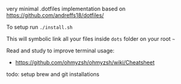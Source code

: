 very minimal .dotfiles implementation based on https://github.com/andreffs18/dotfiles/

To setup run `./install.sh`

This will symbolic link all your files inside `dots` folder on your root `~`


Read and study to improve terminal usage:
- https://github.com/ohmyzsh/ohmyzsh/wiki/Cheatsheet


todo:
setup brew and git installations